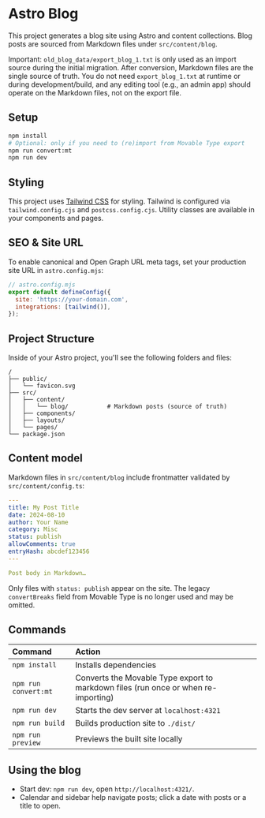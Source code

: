  # Astro Blog

 This project generates a blog site using Astro and content collections. Blog posts are sourced from Markdown files under `src/content/blog`.

 Important: `old_blog_data/export_blog_1.txt` is only used as an import source during the initial migration. After conversion, Markdown files are the single source of truth. You do not need `export_blog_1.txt` at runtime or during development/build, and any editing tool (e.g., an admin app) should operate on the Markdown files, not on the export file.

 ## Setup

```sh
npm install
# Optional: only if you need to (re)import from Movable Type export
npm run convert:mt
npm run dev
```

## Styling

This project uses [Tailwind CSS](https://tailwindcss.com/) for styling. Tailwind is configured via `tailwind.config.cjs` and `postcss.config.cjs`. Utility classes are available in your components and pages.

## SEO & Site URL

To enable canonical and Open Graph URL meta tags, set your production site URL in `astro.config.mjs`:

```js
// astro.config.mjs
export default defineConfig({
  site: 'https://your-domain.com',
  integrations: [tailwind()],
});
```

## Project Structure

 Inside of your Astro project, you'll see the following folders and files:

 ```text
 /
 ├── public/
 │   └── favicon.svg
 ├── src/
 │   ├── content/
 │   │   └── blog/           # Markdown posts (source of truth)
 │   ├── components/
 │   ├── layouts/
 │   └── pages/
 └── package.json
 ```

## Content model

Markdown files in `src/content/blog` include frontmatter validated by `src/content/config.ts`:

```yaml
---
title: My Post Title
date: 2024-08-10
author: Your Name
category: Misc
status: publish
allowComments: true
entryHash: abcdef123456
---

Post body in Markdown…
```

Only files with `status: publish` appear on the site. The legacy `convertBreaks` field from Movable Type is no longer used and may be omitted.

 ## Commands

 | Command               | Action                                                   |
 | :-------------------- | :------------------------------------------------------- |
| `npm install`         | Installs dependencies                                    |
| `npm run convert:mt`  | Converts the Movable Type export to markdown files (run once or when re-importing) |
| `npm run dev`         | Starts the dev server at `localhost:4321`                |
| `npm run build`       | Builds production site to `./dist/`                      |
| `npm run preview`     | Previews the built site locally                          |

## Using the blog

- Start dev: `npm run dev`, open `http://localhost:4321/`.
- Calendar and sidebar help navigate posts; click a date with posts or a title to open.
